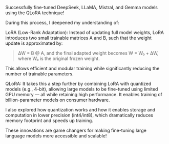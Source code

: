 Successfully fine-tuned DeepSeek, LLaMA, Mistral, and Gemma models using the QLoRA technique!

During this process, I deepened my understanding of:

LoRA (Low-Rank Adaptation): Instead of updating full model weights, LoRA introduces two small trainable matrices A and B, such that the weight update is approximated by:


> ΔW = B @ A,
and the final adapted weight becomes W = W₀ + ΔW,
where W₀ is the original frozen weight.



This allows efficient and modular training while significantly reducing the number of trainable parameters.

QLoRA: It takes this a step further by combining LoRA with quantized models (e.g., 4-bit), allowing large models to be fine-tuned using limited GPU memory — all while retaining high performance. It enables training of billion-parameter models on consumer hardware.


I also explored how quantization works and how it enables storage and computation in lower precision (int4/int8), which dramatically reduces memory footprint and speeds up training.

These innovations are game changers for making fine-tuning large language models more accessible and scalable!
